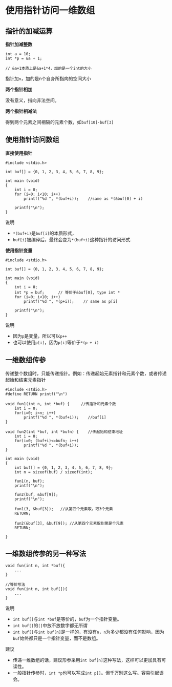 # 使用指针访问一维数组

## 指针的加减运算

**指针加减整数**

```
int a = 10;
int *p = &a + 1;

// &a+1本质上是&a+1*4，加的是一个int的大小
```

指针加`n`，加的是n个自身所指向的空间大小

**两个指针相加**

没有意义，指向非法空间。

**两个指针相减法**

得到两个元素之间相隔的元素个数，如`buf[10]-buf[3]`

## 使用指针访问数组

**直接使用指针**

```
#include <stdio.h>

int buf[] = {0, 1, 2, 3, 4, 5, 6, 7, 8, 9};

int main (void)
{
    int i = 0;
    for (i=0; i<10; i++)
        printf("%d ", *(buf+i));    //same as *(&buf[0] + i)

    printf("\n");
}
```

说明

- `*(buf+i)`是`buf[i]`的本质形式，
- `buf[i]`被编译后，最终会变为`*(buf+i)`这种指针的访问形式.

**使用指针变量**

```
#include <stdio.h>

int buf[] = {0, 1, 2, 3, 4, 5, 6, 7, 8, 9};

int main (void)
{
    int i = 0;
    int *p = buf;      // 等价于&buf[0], type int *
    for (i=0; i<10; i++)
        printf("%d ", *(p+i));    // same as p[i]

    printf("\n");
}
```

说明

- 因为`p`是变量，所以可以`p++`
- 也可以使用`p[i]`，因为`p[i]`等价于`*(p + i)`

## 一维数组传参

传递整个数组时，只能传递指针。例如：传递起始元素指针和元素个数，或者传递起始和结束元素指针

```
#include <stdio.h>
#define RETURN printf("\n")

void fun1(int n, int *buf) {     //传指针和元素个数
    int i = 0;
    for(i=0; i<n; i++)
        printf("%d ", *(buf+i));    //buf[i]
}

void fun2(int *buf, int *bufn) {    //传起始和结束地址
    int i = 0;
    for(i=0; (buf+i)<=bufn; i++)
        printf("%d ", *(buf+i));
}

int main (void)
{
    int buf[] = {0, 1, 2, 3, 4, 5, 6, 7, 8, 9};
    int n = sizeof(buf) / sizeof(int);

    fun1(n, buf);
    printf("\n");

    fun2(buf, &buf[9]);
    printf("\n");

    fun1(3, &buf[3]);   //从第四个元素取，取3个元素
    RETURN;

    fun2(&buf[3], &buf[9]); //从第四个元素取到第是个元素
    RETURN;

}
```

## 一维数组传参的另一种写法

```
void fun(int n, int *buf){
    ...
}

//等价写法
void fun(int n, int buf[]){
    ...
}
```

说明

- `int buf[]`与`int *buf`是等价的，`buf`为一个指针变量。
- `int buf[]`的`[]`中放不放数字都无所谓
- `int buf[]`与`int buf[n]`是一样的，有没有`n`，`n`为多少都没有任何影响，因为`buf`始终都只是一个指针变量，而不是数组。

建议

- 传递一维数组的话，建议形参采用`int buf[n]`这种写法，这样可以更加具有可读性。
- 一般指针传参时，`int *p`也可以写成`int p[]`。但千万别这么写。容易引起误会。
